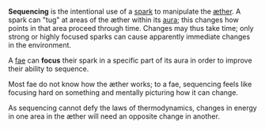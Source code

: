 **Sequencing** is the intentional use of a [spark](<./Spark.md>) to manipulate the [æther](<./Æther.md>). A spark can "tug" at areas of the æther within its [aura](<./Aura.md>); this changes how points in that area proceed through time. Changes may thus take time; only strong or highly focused sparks can cause apparently immediate changes in the environment.

A [fae](<./Fae.md>) can **focus** their spark in a specific part of its aura in order to improve their ability to sequence.

Most fae do not know how the æther works; to a fae, sequencing feels like focusing hard on something and mentally picturing how it can change.

As sequencing cannot defy the laws of thermodynamics, changes in energy in one area in the æther will need an opposite change in another.

